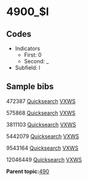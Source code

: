 # 4900\_$l

## Codes

-   Indicators
    -   First: 0
    -   Second: \_
-   Subfield: l

## Sample bibs

472387 [Quicksearch](https://search.library.yale.edu/catalog/472387) [VXWS](http://prodorbis.library.yale.edu:7014/vxws/GetHoldingsService?bibId=472387)

575868 [Quicksearch](https://search.library.yale.edu/catalog/575868) [VXWS](http://prodorbis.library.yale.edu:7014/vxws/GetHoldingsService?bibId=575868)

3811103 [Quicksearch](https://search.library.yale.edu/catalog/3811103) [VXWS](http://prodorbis.library.yale.edu:7014/vxws/GetHoldingsService?bibId=3811103)

5442079 [Quicksearch](https://search.library.yale.edu/catalog/5442079) [VXWS](http://prodorbis.library.yale.edu:7014/vxws/GetHoldingsService?bibId=5442079)

9543164 [Quicksearch](https://search.library.yale.edu/catalog/9543164) [VXWS](http://prodorbis.library.yale.edu:7014/vxws/GetHoldingsService?bibId=9543164)

12046449 [Quicksearch](https://search.library.yale.edu/catalog/12046449) [VXWS](http://prodorbis.library.yale.edu:7014/vxws/GetHoldingsService?bibId=12046449)

**Parent topic:**[490](../../tags/490/490.md)

